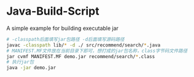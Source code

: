# Java-Build-Script
A simple example for building executable jar

```bash
# -classpath后面填写jar包路径 -d后面填写源码路径
javac -classpath lib/* -d ./ src/recommend/search/*.java
# MANIFEST.MF文件放在当前目录下即可，想打成的jar包名称，class字节码文件路径
jar cvmf MANIFEST.MF demo.jar recommend/search/*.class
# 执行jar包
java -jar demo.jar
```
